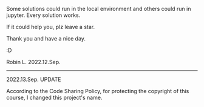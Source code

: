 
Some solutions could run in the local environment and others could run in jupyter.
Every solution works.

If it could help you, plz leave a star.

Thank you and have a nice day.

:D

Robin L. 
2022.12.Sep.



------

2022.13.Sep. UPDATE

According to the Code Sharing Policy, for protecting the copyright of this course, I changed this project's name.
